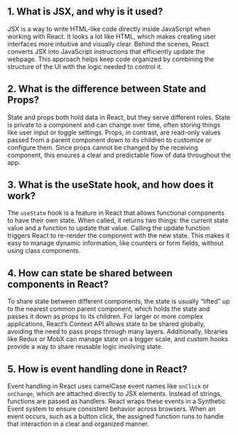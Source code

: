 ## 1. What is JSX, and why is it used?
JSX is a way to write HTML-like code directly inside JavaScript when working with React. It looks a lot like HTML, which makes creating user interfaces more intuitive and visually clear. Behind the scenes, React converts JSX into JavaScript instructions that efficiently update the webpage. This approach helps keep code organized by combining the structure of the UI with the logic needed to control it.

## 2. What is the difference between State and Props?
State and props both hold data in React, but they serve different roles. State is private to a component and can change over time, often storing things like user input or toggle settings. Props, in contrast, are read-only values passed from a parent component down to its children to customize or configure them. Since props cannot be changed by the receiving component, this ensures a clear and predictable flow of data throughout the app.

## 3. What is the useState hook, and how does it work?
The `useState` hook is a feature in React that allows functional components to have their own state. When called, it returns two things: the current state value and a function to update that value. Calling the update function triggers React to re-render the component with the new state. This makes it easy to manage dynamic information, like counters or form fields, without using class components.

## 4. How can state be shared between components in React?
To share state between different components, the state is usually “lifted” up to the nearest common parent component, which holds the state and passes it down as props to its children. For larger or more complex applications, React’s Context API allows state to be shared globally, avoiding the need to pass props through many layers. Additionally, libraries like Redux or MobX can manage state on a bigger scale, and custom hooks provide a way to share reusable logic involving state.

## 5. How is event handling done in React?
Event handling in React uses camelCase event names like `onClick` or `onChange`, which are attached directly to JSX elements. Instead of strings, functions are passed as handlers. React wraps these events in a Synthetic Event system to ensure consistent behavior across browsers. When an event occurs, such as a button click, the assigned function runs to handle that interaction in a clear and organized manner.
